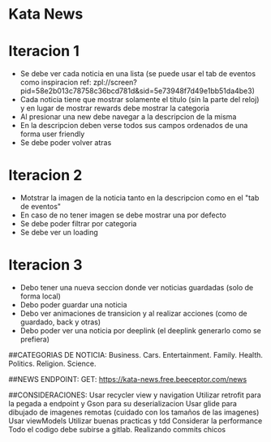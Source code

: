 Kata News
================

# Iteracion 1
- Se debe ver cada noticia en una lista (se puede usar el tab de eventos como inspiracion ref: zpl://screen?pid=58e2b013c78758c36bcd781d&sid=5e73948f7d49e1bb51da4be3)
- Cada noticia tiene que mostrar solamente el titulo (sin la parte del reloj) y en lugar de mostrar rewards debe mostrar la categoria
- Al presionar una new debe navegar a la descripcion de la misma
- En la descripcion deben verse todos sus campos ordenados de una forma user friendly
- Se debe poder volver atras

# Iteracion 2
- Motstrar la imagen de la noticia tanto en la descripcion como en el "tab de eventos"
- En caso de no tener imagen se debe mostrar una por defecto
- Se debe poder filtrar por categoria
- Se debe ver un loading

# Iteracion 3
- Debo tener una nueva seccion donde ver noticias guardadas (solo de forma local)
- Debo poder guardar una noticia
- Debo ver animaciones de transicion y al realizar acciones (como de guardado, back y otras)
- Debo poder ver una noticia por deeplink (el deeplink generarlo como se prefiera)

##CATEGORIAS DE NOTICIA:
Business.
Cars.
Entertainment.
Family.
Health.
Politics.
Religion.
Science.

##NEWS ENDPOINT:
GET: https://kata-news.free.beeceptor.com/news

##CONSIDERACIONES:
Usar recycler view y navigation
Utilizar retrofit para la pegada a endpoint y Gson para su deserializacion
Usar glide para dibujado de imagenes remotas (cuidado con los tamaños de las imagenes)
Usar viewModels
Utilizar buenas practicas y tdd
Considerar la performance
Todo el codigo debe subirse a gitlab. Realizando commits chicos